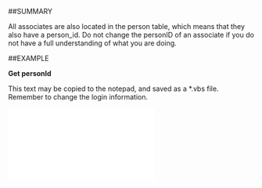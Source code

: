 

##SUMMARY


All associates are also located in the person table, which means that they also have a person_id. Do not change the personID of an associate if you do not have a full understanding of what you are doing.



##EXAMPLE

**Get personId**

This text may be copied to the notepad, and saved as a *.vbs file. Remember to change the login information.

![](../../Examples/vbs/SOAssociate.PersonId.vbs.txt)





